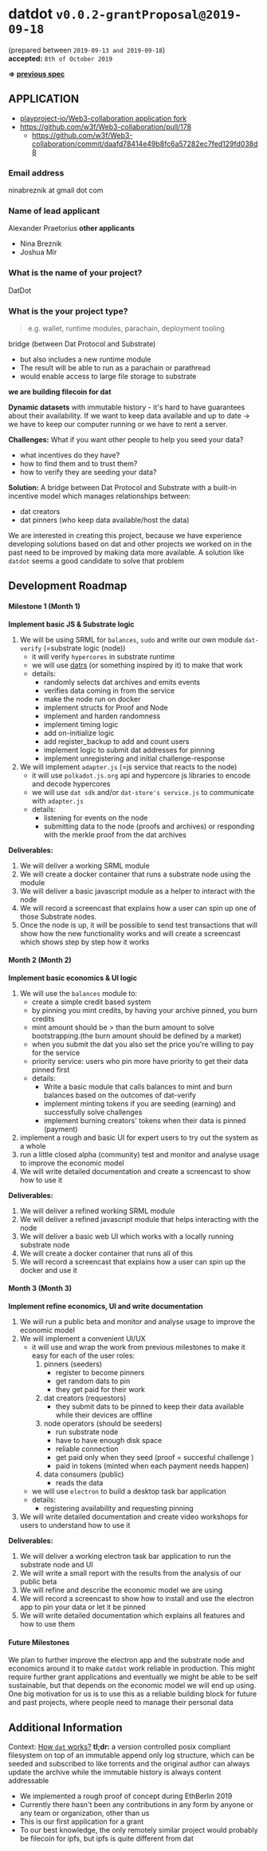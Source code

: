 # datdot `v0.0.2-grantProposal@2019-09-18`
(prepared between `2019-09-13 and 2019-09-18`)  
**accepted:** `8th of October 2019`

**=> [previous spec](./v0.0.1-grantPreparation@2019-09-10.md)**

## APPLICATION
* [playproject-io/Web3-collaboration application fork](https://github.com/playproject-io/datdot-application-2019-11-25/blob/8af3b6f87c6f3da4141b7964f902be2d908c6f38/grants/targeted/datdot.md)
* https://github.com/w3f/Web3-collaboration/pull/178
    * https://github.com/w3f/Web3-collaboration/commit/daafd78414e49b8fc6a57282ec7fed129fd038d8


### Email address
ninabreznik at gmail dot com

### Name of lead applicant
Alexander Praetorius
**other applicants**
- Nina Breznik
- Joshua Mir

### What is the name of your project?
DatDot

### What is the your project type?
> e.g. wallet, runtime modules, parachain, deployment tooling

bridge (between Dat Protocol and Substrate)
* but also includes a new runtime module
* The result will be able to run as a parachain or parathread
* would enable access to large file storage to substrate

**we are building filecoin for dat**

**Dynamic datasets** with immutable history - it's hard to have guarantees about their availability.
If we want to keep data available and up to date -> we have to keep our computer running or we have to rent a server.


**Challenges:** What if you want other people to help you seed your data?
- what incentives do they have?
- how to find them and to trust them?
- how to verify they are seeding your data?

**Solution:**
A bridge between Dat Protocol and Substrate with a built-in incentive model which manages relationships between:
- dat creators
- dat pinners (who keep data available/host the data)

We are interested in creating this project, because we have experience developing solutions based on dat
and other projects we worked on in the past need to be improved by making data more available.
A solution like `datdot` seems a good candidate to solve that problem

## Development Roadmap
#### Milestone 1 (Month 1)
**Implement basic JS & Substrate logic**

1. We will be using SRML for `balances`, `sudo` and write our own module `dat-verify` (=substrate logic (node))
    * it will verify `hypercores` in substrate runtime
    * we will use [datrs](https://datrs.yoshuawuyts.com/) (or something inspired by it) to make that work
    * details:
        * randomly selects dat archives and emits events
        * verifies data coming in from the service
        * make the node run on docker
        * implement structs for Proof and Node
        * implement and harden randomness
        * implement timing logic
        * add on-initialize logic
        * add register_backup to add and count users
        * implement logic to submit dat addresses for pinning
        * implement unregistering and initial challenge-response
2. We will implement `adapter.js` (=js service that reacts to the node)
    * it will use `polkadot.js.org` api and hypercore js libraries to encode and decode hypercores
    * we will use `dat sdk` and/or `dat-store's service.js` to communicate with `adapter.js`
    * details:
        * listening for events on the node
        * submitting data to the node (proofs and archives) or responding with the merkle proof from the dat archives

**Deliverables:**
1. We will deliver a working SRML module
2. We will create a docker container that runs a substrate node using the module
3. We will deliver a basic javascript module as a helper to interact with the node
4. We will record a screencast that explains how a user can spin up one of those Substrate nodes.
5. Once the node is up, it will be possible to send test transactions that will show how the new functionality works and will create a screencast which shows step by step how it works


#### Month 2 (Month 2)
**Implement basic economics & UI logic**

1. We will use the `balances` module to:
    * create a simple credit based system
    * by pinning you mint credits, by having your archive pinned, you burn credits
    * mint amount should be > than the burn amount to solve bootstrapping.(the burn amount should be defined by a market)
    * when you submit the dat you also set the price you're willing to pay for the service
    * priority service: users who pin more have priority to get their data pinned first
    * details:
        * Write a basic module that calls balances to mint and burn balances based on the outcomes of dat-verify
        * implement minting tokens if you are seeding (earning) and successfully solve challenges
        * implement burning creators' tokens when their data is pinned (payment)
2. implement a rough and basic UI for expert users to try out the system as a whole
3. run a little closed alpha (community) test and monitor and analyse usage to improve the economic model
4. We will write detailed documentation and create a screencast to show how to use it

**Deliverables:**
1. We will deliver a refined working SRML module
2. We will deliver a refined javascript module that helps interacting with the node
3. We will deliver a basic web UI which works with a locally running substrate node
4. We will create a docker container that runs all of this
5. We will record a screencast that explains how a user can spin up the docker and use it


#### Month 3 (Month 3)
**Implement refine economics, UI and write documentation**

1. We will run a public beta and monitor and analyse usage to improve the economic model
2. We will implement a convenient UI/UX
    * it will use and wrap the work from previous milestones to make it easy for each of the user roles:
        1. pinners (seeders)
            - register to become pinners
            - get random dats to pin
            - they get paid for their work
        2. dat creators (requestors)
            - they submit dats to be pinned to keep their data available while their devices are offline
        3. node operators (should be seeders)
            - run substrate node
            - have to have enough disk space
            - reliable connection
            - get paid only when they seed (proof = succesful challenge )
            - paid in tokens (minted when each payment needs happen)
        4. data consumers (public)
            - reads the data
    * we will use `electron` to build a desktop task bar application
    * details:
        * registering availability and requesting pinning
3. We will write detailed documentation and create video workshops for users to understand how to use it

**Deliverables:**
1. We will deliver a working electron task bar application to run the substrate node and UI
2. We will write a small report with the results from the analysis of our public beta
3. We will refine and describe the economic model we are using
4. We will record a screencast to show how to install and use the electron app to pin your data or let it be pinned
5. We will write detailed documentation which explains all features and how to use them

#### Future Milestones
We plan to further improve the electron app and the substrate node and economics around it to make `datdot` work reliable in production.
This might require further grant applications and eventually we might be able to be self sustainable, but that depends on the economic model
we will end up using. One big motivation for us is to use this as a reliable building block for future and past projects, where people need to manage their personal data


## Additional Information
Context: [How `dat` works?](https://datprotocol.github.io/how-dat-works/)
**tl;dr:** a version controlled posix compliant filesystem on top of an immutable append only log structure, which can be seeded and subscribed to like torrents and the original author can always update the archive while the immutable history is always content addressable

* We implemented a rough proof of concept during EthBerlin 2019
* Currently there hasn't been any contributions in any form by anyone or any team or organization, other than us
* This is our first application for a grant
* To our best knowledge, the only remotely similar project would probably be filecoin for ipfs, but ipfs is quite different from dat
